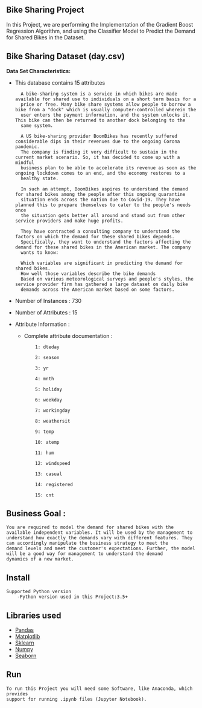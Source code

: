 ## Bike Sharing Project

In this Project, we are performing the Implementation of the Gradient Boost Regression Algorithm, and using the Classifier Model to Predict the Demand for Shared Bikes in the Dataset.


Bike Sharing Dataset (day.csv)
--------------------------------------------

**Data Set Characteristics:**

 * This database contains 15 attributes

         A bike-sharing system is a service in which bikes are made available for shared use to individuals on a short term basis for a 
         price or free. Many bike share systems allow people to borrow a bike from a "dock" which is usually computer-controlled wherein the 
         user enters the payment information, and the system unlocks it. This bike can then be returned to another dock belonging to the 
         same system.
         
         A US bike-sharing provider BoomBikes has recently suffered considerable dips in their revenues due to the ongoing Corona pandemic. 
         The company is finding it very difficult to sustain in the current market scenario. So, it has decided to come up with a mindful 
         business plan to be able to accelerate its revenue as soon as the ongoing lockdown comes to an end, and the economy restores to a 
         healthy state. 
         
         In such an attempt, BoomBikes aspires to understand the demand for shared bikes among the people after this ongoing quarantine 
         situation ends across the nation due to Covid-19. They have planned this to prepare themselves to cater to the people's needs once 
         the situation gets better all around and stand out from other service providers and make huge profits.
         
         They have contracted a consulting company to understand the factors on which the demand for these shared bikes depends. 
         Specifically, they want to understand the factors affecting the demand for these shared bikes in the American market. The company 
         wants to know:
         
         Which variables are significant in predicting the demand for shared bikes.
         How well those variables describe the bike demands
         Based on various meteorological surveys and people's styles, the service provider firm has gathered a large dataset on daily bike 
         demands across the American market based on some factors. 

 * Number of Instances : 730

 * Number of Attributes : 15

 * Attribute Information :

     * Complete attribute documentation :

               1: dteday

               2: season

               3: yr

               4: mnth

               5: holiday

               6: weekday

               7: workingday

               8: weathersit

               9: temp

               10: atemp

               11: hum

               12: windspeed
               
               13: casual
               
               14: registered
               
               15: cnt


Business Goal :
-----------------------
    You are required to model the demand for shared bikes with the available independent variables. It will be used by the management to 
    understand how exactly the demands vary with different features. They can accordingly manipulate the business strategy to meet the 
    demand levels and meet the customer's expectations. Further, the model will be a good way for management to understand the demand 
    dynamics of a new market. 


Install
-------------------------------
    Supported Python version
        -Python version used in this Project:3.5+

Libraries used
------------------------------
 * [Pandas](https://pandas.pydata.org/)
 * [Matplotlib](https://matplotlib.org/)
 * [Sklearn](https://scikit-learn.org/stable/)
 * [Numpy](https://numpy.org/)
 * [Seaborn](https://seaborn.pydata.org/)


Run
------------------------------
    To run this Project you will need some Software, like Anaconda, which provides
    support for running .ipynb files (Jupyter Notebook).